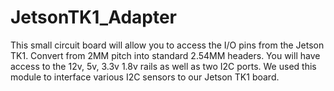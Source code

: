 # JetsonTK1_Adapter
This small circuit board will allow you to access the I/O pins from the Jetson TK1. Convert from 2MM pitch into standard 2.54MM headers.
You will have access to the 12v, 5v, 3.3v 1.8v rails as well as two I2C ports. We used this module to interface various I2C sensors to our Jetson 
TK1 board.
